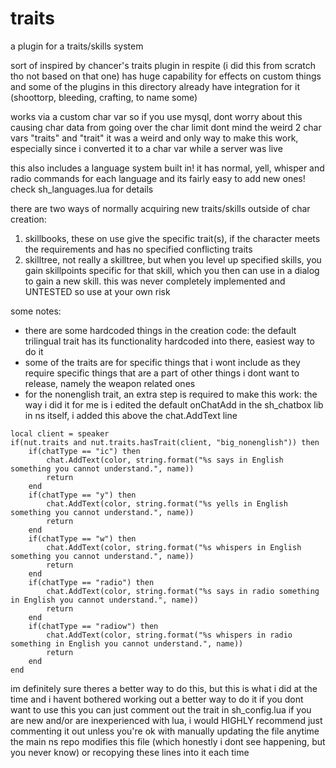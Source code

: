 # traits
a plugin for a traits/skills system

sort of inspired by chancer's traits plugin in respite (i did this from scratch tho not based on that one)
has huge capability for effects on custom things and some of the plugins in this directory already have integration for it (shoottorp, bleeding, crafting, to name some)

works via a custom char var so if you use mysql, dont worry about this causing char data from going over the char limit
dont mind the weird 2 char vars "traits" and "trait" it was a weird and only way to make this work, especially since i converted it to a char var while a server was live

this also includes a language system built in! it has normal, yell, whisper and radio commands for each language and its fairly easy to add new ones!
check sh_languages.lua for details

there are two ways of normally acquiring new traits/skills outside of char creation:
1. skillbooks, these on use give the specific trait(s), if the character meets the requirements and has no specified conflicting traits
2. skilltree, not really a skilltree, but when you level up specified skills, you gain skillpoints specific for that skill, which you then can use in a dialog to gain a new skill. this was never completely implemented and UNTESTED so use at your own risk

some notes:
- there are some hardcoded things in the creation code: the default trilingual trait has its functionality hardcoded into there, easiest way to do it
- some of the traits are for specific things that i wont include as they require specific things that are a part of other things i dont want to release, namely the weapon related ones
- for the nonenglish trait, an extra step is required to make this work:
the way i did it for me is i edited the default onChatAdd in the sh_chatbox lib in ns itself, i added this above the chat.AddText line
```
local client = speaker
if(nut.traits and nut.traits.hasTrait(client, "big_nonenglish")) then
	if(chatType == "ic") then
		chat.AddText(color, string.format("%s says in English something you cannot understand.", name))
		return
	end
	if(chatType == "y") then
		chat.AddText(color, string.format("%s yells in English something you cannot understand.", name))
		return
	end
	if(chatType == "w") then
		chat.AddText(color, string.format("%s whispers in English something you cannot understand.", name))
		return
	end
	if(chatType == "radio") then
		chat.AddText(color, string.format("%s says in radio something in English you cannot understand.", name))
		return
	end
	if(chatType == "radiow") then
		chat.AddText(color, string.format("%s whispers in radio something in English you cannot understand.", name))
		return
	end
end
```
im definitely sure theres a better way to do this, but this is what i did at the time and i havent bothered working out a better way to do it
if you dont want to use this you can just comment out the trait in sh_config.lua
if you are new and/or are inexperienced with lua, i would HIGHLY recommend just commenting it out unless you're ok with manually updating the file anytime the main ns repo modifies this file (which honestly i dont see happening, but you never know) or recopying these lines into it each time
